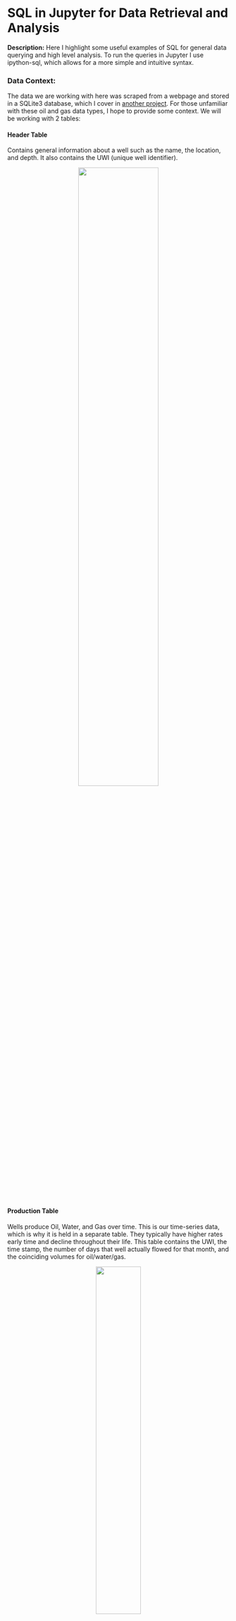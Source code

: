 # SQL in Jupyter for Data Retrieval and Analysis

**Description:** Here I highlight some useful examples of SQL for general data querying and high level analysis. To run the queries in Jupyter I use ipython-sql, which allows for a more simple and intuitive syntax. 

### Data Context: 
The data we are working with here was scraped from a webpage and stored in a SQLite3 database, which I cover in [another project](https://johnodonnell123.github.io/pages/page_scrapy.html). 
For those unfamiliar with these oil and gas data types, I hope to provide some context. We will be working with 2 tables:

#### Header Table
Contains general information about a well such as the name, the location, and depth. It also contains the UWI (unique well identifier).

<p align='center'>
  <img src="/images/SQL/header_table.PNG?raw=true" height='60%' width='60%'>
</p>

#### Production Table
Wells produce Oil, Water, and Gas over time. This is our time-series data, which is why it is held in a separate table. They typically have higher rates early time and decline throughout their life. This table contains the UWI, the time stamp, the number of days that well actually flowed for that month, and the coinciding volumes for oil/water/gas.

<p align='center'>
  <img src="/images/SQL/prod_table.PNG?raw=true" height='45%' width='45%'>
</p>

## View Tables in DataBase
```javascript
%%sql 

SELECT name 
FROM sqlite_master 
WHERE type ='table'
```
<img src="/images/SQL/View Tables2.png?raw=true" height='50%' width='50%'>
<br>

## Select First 5 Rows of a table
Showing shape of table (rows, columns) and a sample
```javascript
%%sql 

SELECT * 
FROM header_table 
LIMIT 5
```
<img src="/images/SQL/Select first 5 rows2.png?raw=true" height='60%' width='60%'>
<br>

## Select Using Conditions
Showing shape of table and a random sample
```javascript 
%%sql 

SELECT * 
FROM prod_table 
WHERE Days > 20 AND Water < 100
```
<img src="/images/SQL/Multiple Conditions2.png?raw=true" height='50%' width='50%'>
<br>

## Select Specific Wells
Using the logical IN operator
```javascript
%%sql 

SELECT 
  p.UWI, p.Days, p.Oil 
FROM prod_table 
WHERE p.UWI IN (33061042810000,33061005070000)
```
<img src="/images/SQL/Specific Wells2.png?raw=true" height='30%' width='30%'>
<br>

## Join: <br> Select Columns from 2 Tables
Showing shape of table and a random sample
```javascript
%%sql 

SELECT 
  p.UWI, p.Days, p.Oil, h.Current_Operator 
FROM prod_table p 
JOIN header_table h 
  USING(UWI)
```
<img src="/images/SQL/Join Select Specific Columns2.png?raw=true" height='60%' width='60%'>
<br>

## Group By: <br> 
### What Operators/Companies have Produced the Most Oil to Date?
It appears Continental Resources has produced > 400 million barrels of oil and drilled just over 1700 wells!
```javascript
%%sql 

SELECT 
  p.UWI, COUNT(DISTINCT p.UWI) AS 'Wells', SUM(p.Oil) AS 'Cumulative_Oil', h.Current_Operator
FROM prod_table p 
JOIN header_table h 
  USING(UWI) 
GROUP BY Current_Operator
ORDER BY Cumulative_Oil DESC
LIMIT 5
```

<img src="/images/SQL/Aggregate Operator Oil and Wells2.png?raw=true" height='60%' width='60%'>
<br>

## Group By: <br> 
### What Wells have Produced the Most Oil to Date? Who do they belong to? 
```javascript
%%sql 

SELECT 
  p.UWI, sum(p.Oil) as 'Cumulative_Oil', h.Well_Name, h.Current_Operator
FROM prod_table p 
JOIN header_table h 
  USING(UWI)  
GROUP BY h.Well_Name 
ORDER BY Cumulative_Oil desc
LIMIT 5
```
<img src="/images/SQL/Top Producing Wells2.png?raw=true" height='60%' width='60%'>
<br>

## Group By: <br> 
### What are the top producing wells for a particular operator? 
```javascript
%%sql

SELECT 
  p.UWI, h.Current_Operator, sum(p.Oil) as 'Cumulative_Oil', h.Well_Name 
FROM prod_table p 
JOIN header_table h
  USING(UWI)  
WHERE Current_Operator = 'MARATHON OIL COMPANY'
GROUP BY h.Well_Name
ORDER BY Cumulative_Oil DESC
LIMIT 5
```
<img src="/images/SQL/Top Wells by Operator2.png?raw=true" height='60%' width='60%'>
<br>

## Group By: <br> 
### Top Producing Wells with Cumulative Water Filter
Wells that produce less water are more favorable, as the water is costly to dispose of. 
```javascript
%%sql

SELECT 
  p.UWI, h.Current_Operator, sum(p.Oil) as 'Cumulative_Oil',sum(p.Water) as 'Cumulative_Water', h.Well_Name 
FROM prod_table p 
JOIN header_table h 
  USING(UWI)  
GROUP BY Well_Name
  HAVING Cumulative_Water < 100000
ORDER BY Cumulative_Oil DESC
LIMIT 5
```
<img src="/images/SQL/Top Producing Wells Water Filter2.png?raw=true" height='75%' width='75%'>

